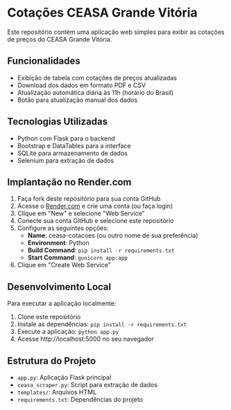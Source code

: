 # Cotações CEASA Grande Vitória

Este repositório contém uma aplicação web simples para exibir as cotações de preços do CEASA Grande Vitória.

## Funcionalidades

- Exibição de tabela com cotações de preços atualizadas
- Download dos dados em formato PDF e CSV
- Atualização automática diária às 11h (horário do Brasil)
- Botão para atualização manual dos dados

## Tecnologias Utilizadas

- Python com Flask para o backend
- Bootstrap e DataTables para a interface
- SQLite para armazenamento de dados
- Selenium para extração de dados

## Implantação no Render.com

1. Faça fork deste repositório para sua conta GitHub
2. Acesse o [Render.com](https://render.com/) e crie uma conta (ou faça login)
3. Clique em "New" e selecione "Web Service"
4. Conecte sua conta GitHub e selecione este repositório
5. Configure as seguintes opções:
   - **Name**: ceasa-cotacoes (ou outro nome de sua preferência)
   - **Environment**: Python
   - **Build Command**: `pip install -r requirements.txt`
   - **Start Command**: `gunicorn app:app`
6. Clique em "Create Web Service"

## Desenvolvimento Local

Para executar a aplicação localmente:

1. Clone este repositório
2. Instale as dependências: `pip install -r requirements.txt`
3. Execute a aplicação: `python app.py`
4. Acesse http://localhost:5000 no seu navegador

## Estrutura do Projeto

- `app.py`: Aplicação Flask principal
- `ceasa_scraper.py`: Script para extração de dados
- `templates/`: Arquivos HTML
- `requirements.txt`: Dependências do projeto
